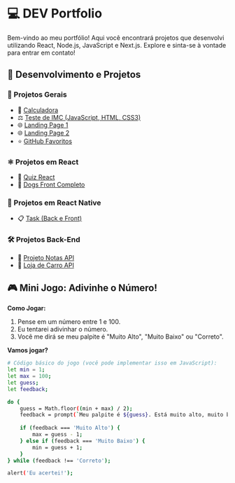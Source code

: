# 💻 DEV Portfolio

Bem-vindo ao meu portfólio! Aqui você encontrará projetos que desenvolvi utilizando React, Node.js, JavaScript e Next.js. Explore e sinta-se à vontade para entrar em contato!

## 🚀 Desenvolvimento e Projetos

### 🔧 Projetos Gerais

- 🧮 [Calculadora](https://github.com/GabrielErick1/dev-portfolio/tree/main/calculadora)
- ⚖️ [Teste de IMC (JavaScript, HTML, CSS3)](https://github.com/GabrielErick1/dev-portfolio/tree/main/javaScript/testedeobsidade/)
- 🌐 [Landing Page 1](https://github.com/GabrielErick1/dev-portfolio/tree/main/htmlsite/site/)
- 🌐 [Landing Page 2](https://github.com/GabrielErick1/dev-portfolio/tree/main/htmlsite/sitenv/)
- ⭐ [GitHub Favoritos](https://github.com/GabrielErick1/dev-portfolio/tree/main/projetogit01/)

### ⚛️ Projetos em React

- 🧠 [Quiz React](https://github.com/GabrielErick1/dev-portfolio/tree/main/quiz/)
- 🐶 [Dogs Front Completo](https://github.com/GabrielErick1/dev-portfolio/tree/main/dogs)

### 📱 Projetos em React Native

- 📋 [Task (Back e Front)](https://github.com/GabrielErick1/dev-portfolio/tree/main/nativetask)

### 🛠️ Projetos Back-End

- 📝 [Projeto Notas API](https://github.com/GabrielErick1/dev-portfolio/tree/main/taskUser)
- 🚗 [Loja de Carro API](https://github.com/GabrielErick1/dev-portfolio/tree/main/taskUser)

## 🎮 Mini Jogo: Adivinhe o Número!

**Como Jogar:**

1. Pense em um número entre 1 e 100.
2. Eu tentarei adivinhar o número.
3. Você me dirá se meu palpite é "Muito Alto", "Muito Baixo" ou "Correto".

**Vamos jogar?**

```bash
# Código básico do jogo (você pode implementar isso em JavaScript):
let min = 1;
let max = 100;
let guess;
let feedback;

do {
    guess = Math.floor((min + max) / 2);
    feedback = prompt(`Meu palpite é ${guess}. Está muito alto, muito baixo ou correto?`);
    
    if (feedback === 'Muito Alto') {
        max = guess - 1;
    } else if (feedback === 'Muito Baixo') {
        min = guess + 1;
    }
} while (feedback !== 'Correto');

alert('Eu acertei!');
